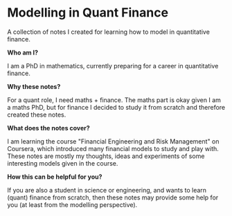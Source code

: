 # Modelling in Quant Finance
A collection of notes I created for learning how to model in quantitative finance.

**Who am I?**

I am a PhD in mathematics, currently preparing for a career in quantitative finance.

**Why these notes?**

For a quant role, I need maths + finance. The maths part is okay given I am a maths PhD, but for finance I decided to study it from scratch and therefore created these notes.

**What does the notes cover?**

I am learning the course "Financial Engineering and Risk Management" on Coursera, which introduced many financial models to study and play with. These notes are mostly my thoughts, ideas and experiments of some interesting models given in the course. 

**How this can be helpful for you?**

If you are also a student in science or engineering, and wants to learn (quant) finance from scratch, then these notes may provide some help for you (at least from the modelling perspective).   
